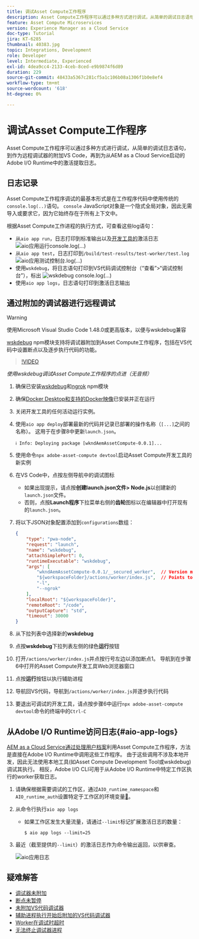 ```yaml
---
title: 调试Asset Compute工作程序
description: Asset Compute工作程序可以通过多种方式进行调试，从简单的调试日志语句，到作为远程调试器的附加VS Code，再到为从AEM as a Cloud Service启动的Adobe I/O Runtime中的激活提取日志。
feature: Asset Compute Microservices
version: Experience Manager as a Cloud Service
doc-type: Tutorial
jira: KT-6285
thumbnail: 40383.jpg
topic: Integrations, Development
role: Developer
level: Intermediate, Experienced
exl-id: 4dea9cc4-2133-4ceb-8ced-e9b9874f6d89
duration: 229
source-git-commit: 48433a5367c281cf5a1c106b08a1306f1b0e8ef4
workflow-type: tm+mt
source-wordcount: '618'
ht-degree: 0%

---
```


# 调试Asset Compute工作程序

Asset Compute工作程序可以通过多种方式进行调试，从简单的调试日志语句，到作为远程调试器的附加VS Code，再到为从AEM as a Cloud Service启动的Adobe I/O Runtime中的激活提取日志。

## 日志记录

Asset Compute工作程序调试的最基本形式是在工作程序代码中使用传统的`console.log(..)`语句。 `console` JavaScript对象是一个隐式全局对象，因此无需导入或要求它，因为它始终存在于所有上下文中。

根据Asset Compute工作进程的执行方式，可查看这些log语句：

+ 从`aio app run`，日志打印到标准输出以及[开发工具的](../develop/development-tool.md)激活日志
  ![aio应用运行console.log(...)](./assets/debug/console-log__aio-app-run.png)
+ 从`aio app test`，日志打印到`/build/test-results/test-worker/test.log`
  ![aio应用测试控制台.log(...)](./assets/debug/console-log__aio-app-test.png)
+ 使用`wskdebug`，将日志语句打印到VS代码调试控制台（“查看”>“调试控制台”），标出
  ![wskdebug console.log(...)](./assets/debug/console-log__wskdebug.png)
+ 使用`aio app logs`，日志语句打印到激活日志输出

## 通过附加的调试器进行远程调试

>[!WARNING]
>
>使用Microsoft Visual Studio Code 1.48.0或更高版本，以便与wskdebug兼容

[wskdebug](https://www.npmjs.com/package/@openwhisk/wskdebug) npm模块支持将调试器附加到Asset Compute工作程序，包括在VS代码中设置断点以及逐步执行代码的功能。

>[!VIDEO](https://video.tv.adobe.com/v/40383?quality=12&learn=on)

_使用wskdebug调试Asset Compute工作程序的点进（无音频）_

1. 确保已安装[wskdebug](../set-up/development-environment.md#wskdebug)和[ngrok](../set-up/development-environment.md#ngork) npm模块
1. 确保[Docker Desktop和支持的Docker映像](../set-up/development-environment.md#docker)已安装并正在运行
1. 关闭开发工具的任何活动运行实例。
1. 使用`aio app deploy`部署最新的代码并记录已部署的操作名称（`[...]`之间的名称）。 这用于在步骤8中更新`launch.json`。

   ```
   ℹ Info: Deploying package [wkndAemAssetCompute-0.0.1]...
   ```


1. 使用命令`npx adobe-asset-compute devtool`启动Asset Compute开发工具的新实例
1. 在VS Code中，点按左侧导航中的调试图标
   + 如果出现提示，请点按&#x200B;__创建launch.json文件> Node.js__&#x200B;以创建新的`launch.json`文件。
   + 否则，点按&#x200B;__Launch程序__&#x200B;下拉菜单右侧的&#x200B;__齿轮__&#x200B;图标以在编辑器中打开现有的`launch.json`。
1. 将以下JSON对象配置添加到`configurations`数组：

   ```json
   {
       "type": "pwa-node",
       "request": "launch",
       "name": "wskdebug",
       "attachSimplePort": 0,
       "runtimeExecutable": "wskdebug",
       "args": [
           "wkndAemAssetCompute-0.0.1/__secured_worker",  // Version must match your Asset Compute worker's version
           "${workspaceFolder}/actions/worker/index.js",  // Points to your worker
           "-l",
           "--ngrok"
       ],
       "localRoot": "${workspaceFolder}",
       "remoteRoot": "/code",
       "outputCapture": "std",
       "timeout": 30000
   }
   ```

1. 从下拉列表中选择新的&#x200B;__wskdebug__
1. 点按&#x200B;__wskdebug__&#x200B;下拉列表左侧的绿色&#x200B;__运行__&#x200B;按钮
1. 打开`/actions/worker/index.js`并点按行号左边以添加断点1。 导航到在步骤6中打开的Asset Compute开发工具Web浏览器窗口
1. 点按&#x200B;__运行__&#x200B;按钮以执行辅助进程
1. 导航回VS代码，导航到`/actions/worker/index.js`并逐步执行代码
1. 要退出可调试的开发工具，请点按步骤6中运行`npx adobe-asset-compute devtool`命令的终端中的`Ctrl-C`

## 从Adobe I/O Runtime访问日志{#aio-app-logs}

[AEM as a Cloud Service通过处理用户档案](../deploy/processing-profiles.md)利用Asset Compute工作程序，方法是直接在Adobe I/O Runtime中调用这些工作程序。 由于这些调用不涉及本地开发，因此无法使用本地工具(如Asset Compute Development Tool或wskdebug)调试其执行。 相反，Adobe I/O CLI可用于从Adobe I/O Runtime中特定工作区执行的worker获取日志。

1. 请确保根据需要调试的工作区，通过`AIO_runtime_namespace`和`AIO_runtime_auth`设置特定于工作区的环境变量[&#128279;](../deploy/runtime.md)。
1. 从命令行执行`aio app logs`
   + 如果工作区发生大量流量，请通过`--limit`标记扩展激活日志的数量：

     `$ aio app logs --limit=25`
1. 最近（截至提供的`--limit`）的激活日志作为命令输出返回，以供审查。

   ![aio应用日志](./assets/debug/aio-app-logs.png)

## 疑难解答

+ [调试器未附加](../troubleshooting.md#debugger-does-not-attach)
+ [断点未暂停](../troubleshooting.md#breakpoints-no-pausing)
+ [未附加VS代码调试器](../troubleshooting.md#vs-code-debugger-not-attached)
+ [辅助进程执行开始后附加的VS代码调试器](../troubleshooting.md#vs-code-debugger-attached-after-worker-execution-began)
+ [Worker在调试时超时](../troubleshooting.md#worker-times-out-while-debugging)
+ [无法终止调试器进程](../troubleshooting.md#cannot-terminate-debugger-process)
